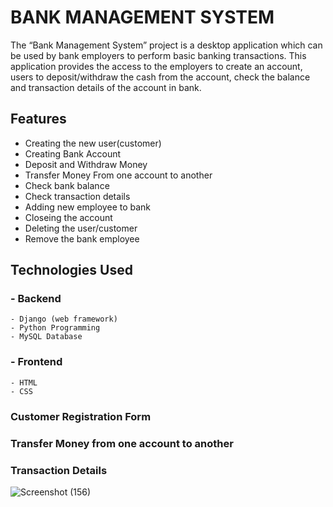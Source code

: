# BANK MANAGEMENT SYSTEM
The “Bank Management System” project is a desktop application which can be used by bank employers to perform basic banking transactions. This application provides the access to the employers to create an account, users to deposit/withdraw the cash from the account, check the balance and transaction details of the account in bank.

## Features
- Creating the new user(customer)
- Creating Bank Account
- Deposit and Withdraw Money
- Transfer Money From one account to another
- Check bank balance
- Check transaction details
- Adding new employee to bank
- Closeing the account
- Deleting the user/customer
- Remove the bank employee

## Technologies Used
### - Backend
    - Django (web framework)
    - Python Programming
    - MySQL Database
    
### - Frontend
    - HTML
    - CSS

### Customer Registration Form

### Transfer Money from one account to another


### Transaction Details
![Screenshot (156)](https://user-images.githubusercontent.com/67225639/132936930-e907c629-f34e-4c2e-915f-f93baea4d467.png)

















